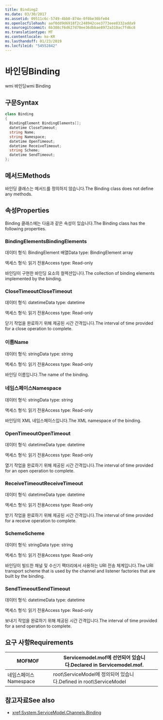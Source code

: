 ```yaml
---
title: Binding2
ms.date: 03/30/2017
ms.assetid: 09511c6c-5749-4bb0-874e-0f0be36bfe04
ms.openlocfilehash: aaf0dd9d6918f2c248942cee3773eee8332adda9
ms.sourcegitcommit: 6b308cf6d627d78ee36dbbae8972a310ac7fd6c8
ms.translationtype: MT
ms.contentlocale: ko-KR
ms.lasthandoff: 01/23/2019
ms.locfileid: "54552842"
---
```

# <a name="binding"></a><span data-ttu-id="38f59-102">바인딩</span><span class="sxs-lookup"><span data-stu-id="38f59-102">Binding</span></span>
<span data-ttu-id="38f59-103">wmi 바인딩</span><span class="sxs-lookup"><span data-stu-id="38f59-103">wmi Binding</span></span>  
  
## <a name="syntax"></a><span data-ttu-id="38f59-104">구문</span><span class="sxs-lookup"><span data-stu-id="38f59-104">Syntax</span></span>  
  
```csharp
class Binding  
{  
  BindingElement BindingElements[];  
  datetime CloseTimeout;  
  string Name;  
  string Namespace;  
  datetime OpenTimeout;  
  datetime ReceiveTimeout;  
  string Scheme;  
  datetime SendTimeout;  
};  
```  
  
## <a name="methods"></a><span data-ttu-id="38f59-105">메서드</span><span class="sxs-lookup"><span data-stu-id="38f59-105">Methods</span></span>  
 <span data-ttu-id="38f59-106">바인딩 클래스는 메서드를 정의하지 않습니다.</span><span class="sxs-lookup"><span data-stu-id="38f59-106">The Binding class does not define any methods.</span></span>  
  
## <a name="properties"></a><span data-ttu-id="38f59-107">속성</span><span class="sxs-lookup"><span data-stu-id="38f59-107">Properties</span></span>  
 <span data-ttu-id="38f59-108">Binding 클래스에는 다음과 같은 속성이 있습니다.</span><span class="sxs-lookup"><span data-stu-id="38f59-108">The Binding class has the following properties.</span></span>  
  
### <a name="bindingelements"></a><span data-ttu-id="38f59-109">BindingElements</span><span class="sxs-lookup"><span data-stu-id="38f59-109">BindingElements</span></span>  
 <span data-ttu-id="38f59-110">데이터 형식: BindingElement 배열</span><span class="sxs-lookup"><span data-stu-id="38f59-110">Data type: BindingElement array</span></span>  
  
 <span data-ttu-id="38f59-111">액세스 형식: 읽기 전용</span><span class="sxs-lookup"><span data-stu-id="38f59-111">Access type: Read-only</span></span>  
  
 <span data-ttu-id="38f59-112">바인딩이 구현한 바인딩 요소의 컬렉션입니다.</span><span class="sxs-lookup"><span data-stu-id="38f59-112">The collection of binding elements implemented by the binding.</span></span>  
  
### <a name="closetimeout"></a><span data-ttu-id="38f59-113">CloseTimeout</span><span class="sxs-lookup"><span data-stu-id="38f59-113">CloseTimeout</span></span>  
 <span data-ttu-id="38f59-114">데이터 형식: datetime</span><span class="sxs-lookup"><span data-stu-id="38f59-114">Data type: datetime</span></span>  
  
 <span data-ttu-id="38f59-115">액세스 형식: 읽기 전용</span><span class="sxs-lookup"><span data-stu-id="38f59-115">Access type: Read-only</span></span>  
  
 <span data-ttu-id="38f59-116">닫기 작업을 완료하기 위해 제공된 시간 간격입니다.</span><span class="sxs-lookup"><span data-stu-id="38f59-116">The interval of time provided for a close operation to complete.</span></span>  
  
### <a name="name"></a><span data-ttu-id="38f59-117">이름</span><span class="sxs-lookup"><span data-stu-id="38f59-117">Name</span></span>  
 <span data-ttu-id="38f59-118">데이터 형식: string</span><span class="sxs-lookup"><span data-stu-id="38f59-118">Data type: string</span></span>  
  
 <span data-ttu-id="38f59-119">액세스 형식: 읽기 전용</span><span class="sxs-lookup"><span data-stu-id="38f59-119">Access type: Read-only</span></span>  
  
 <span data-ttu-id="38f59-120">바인딩 이름입니다.</span><span class="sxs-lookup"><span data-stu-id="38f59-120">The name of the binding.</span></span>  
  
### <a name="namespace"></a><span data-ttu-id="38f59-121">네임스페이스</span><span class="sxs-lookup"><span data-stu-id="38f59-121">Namespace</span></span>  
 <span data-ttu-id="38f59-122">데이터 형식: string</span><span class="sxs-lookup"><span data-stu-id="38f59-122">Data type: string</span></span>  
  
 <span data-ttu-id="38f59-123">액세스 형식: 읽기 전용</span><span class="sxs-lookup"><span data-stu-id="38f59-123">Access type: Read-only</span></span>  
  
 <span data-ttu-id="38f59-124">바인딩의 XML 네임스페이스입니다.</span><span class="sxs-lookup"><span data-stu-id="38f59-124">The XML namespace of the binding.</span></span>  
  
### <a name="opentimeout"></a><span data-ttu-id="38f59-125">OpenTimeout</span><span class="sxs-lookup"><span data-stu-id="38f59-125">OpenTimeout</span></span>  
 <span data-ttu-id="38f59-126">데이터 형식: datetime</span><span class="sxs-lookup"><span data-stu-id="38f59-126">Data type: datetime</span></span>  
  
 <span data-ttu-id="38f59-127">액세스 형식: 읽기 전용</span><span class="sxs-lookup"><span data-stu-id="38f59-127">Access type: Read-only</span></span>  
  
 <span data-ttu-id="38f59-128">열기 작업을 완료하기 위해 제공된 시간 간격입니다.</span><span class="sxs-lookup"><span data-stu-id="38f59-128">The interval of time provided for an open operation to complete.</span></span>  
  
### <a name="receivetimeout"></a><span data-ttu-id="38f59-129">ReceiveTimeout</span><span class="sxs-lookup"><span data-stu-id="38f59-129">ReceiveTimeout</span></span>  
 <span data-ttu-id="38f59-130">데이터 형식: datetime</span><span class="sxs-lookup"><span data-stu-id="38f59-130">Data type: datetime</span></span>  
  
 <span data-ttu-id="38f59-131">액세스 형식: 읽기 전용</span><span class="sxs-lookup"><span data-stu-id="38f59-131">Access type: Read-only</span></span>  
  
 <span data-ttu-id="38f59-132">받기 작업을 완료하기 위해 제공된 시간 간격입니다.</span><span class="sxs-lookup"><span data-stu-id="38f59-132">The interval of time provided for a receive operation to complete.</span></span>  
  
### <a name="scheme"></a><span data-ttu-id="38f59-133">Scheme</span><span class="sxs-lookup"><span data-stu-id="38f59-133">Scheme</span></span>  
 <span data-ttu-id="38f59-134">데이터 형식: string</span><span class="sxs-lookup"><span data-stu-id="38f59-134">Data type: string</span></span>  
  
 <span data-ttu-id="38f59-135">액세스 형식: 읽기 전용</span><span class="sxs-lookup"><span data-stu-id="38f59-135">Access type: Read-only</span></span>  
  
 <span data-ttu-id="38f59-136">바인딩이 빌드한 채널 및 수신기 팩터리에서 사용하는 URI 전송 체계입니다.</span><span class="sxs-lookup"><span data-stu-id="38f59-136">The URI transport scheme that is used by the channel and listener factories that are built by the binding.</span></span>  
  
### <a name="sendtimeout"></a><span data-ttu-id="38f59-137">SendTimeout</span><span class="sxs-lookup"><span data-stu-id="38f59-137">SendTimeout</span></span>  
 <span data-ttu-id="38f59-138">데이터 형식: datetime</span><span class="sxs-lookup"><span data-stu-id="38f59-138">Data type: datetime</span></span>  
  
 <span data-ttu-id="38f59-139">액세스 형식: 읽기 전용</span><span class="sxs-lookup"><span data-stu-id="38f59-139">Access type: Read-only</span></span>  
  
 <span data-ttu-id="38f59-140">보내기 작업을 완료하기 위해 제공된 시간 간격입니다.</span><span class="sxs-lookup"><span data-stu-id="38f59-140">The interval of time provided for a send operation to complete.</span></span>  
  
## <a name="requirements"></a><span data-ttu-id="38f59-141">요구 사항</span><span class="sxs-lookup"><span data-stu-id="38f59-141">Requirements</span></span>  
  
|<span data-ttu-id="38f59-142">MOF</span><span class="sxs-lookup"><span data-stu-id="38f59-142">MOF</span></span>|<span data-ttu-id="38f59-143">Servicemodel.mof에 선언되어 있습니다.</span><span class="sxs-lookup"><span data-stu-id="38f59-143">Declared in Servicemodel.mof.</span></span>|  
|---------|-----------------------------------|  
|<span data-ttu-id="38f59-144">네임스페이스</span><span class="sxs-lookup"><span data-stu-id="38f59-144">Namespace</span></span>|<span data-ttu-id="38f59-145">root\ServiceModel에 정의되어 있습니다.</span><span class="sxs-lookup"><span data-stu-id="38f59-145">Defined in root\ServiceModel</span></span>|  
  
## <a name="see-also"></a><span data-ttu-id="38f59-146">참고자료</span><span class="sxs-lookup"><span data-stu-id="38f59-146">See also</span></span>
- <xref:System.ServiceModel.Channels.Binding>
